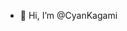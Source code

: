 - 👋 Hi, I’m @CyanKagami

<!---
CyanKagami/CyanKagami is a ✨ special ✨ repository because its `README.md` (this file) appears on your GitHub profile.
You can click the Preview link to take a look at your changes.
--->
